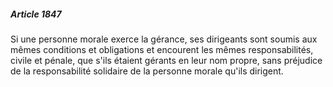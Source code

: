 ##### Article 1847

Si une personne morale exerce la gérance, ses dirigeants sont soumis aux mêmes conditions et obligations et encourent les mêmes responsabilités, civile et pénale, que s'ils étaient gérants en leur nom propre, sans préjudice de la responsabilité solidaire de la personne morale qu'ils dirigent.

